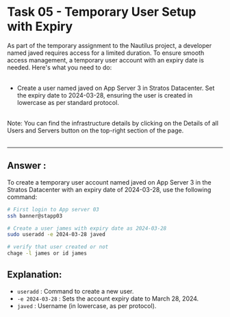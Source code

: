 # Task 05 - Temporary User Setup with Expiry

As part of the temporary assignment to the Nautilus project, a developer named javed requires access for a limited duration. To ensure smooth access management, a temporary user account with an expiry date is needed. Here's what you need to do:<br/><br/>

- Create a user named javed on App Server 3 in Stratos Datacenter. Set the expiry date to 2024-03-28, ensuring the user is created in lowercase as per standard protocol.<br/><br/>

Note: You can find the infrastructure details by clicking on the Details of all Users and Servers button on the top-right section of the page.<br/><br/>

---

## Answer : 

To create a temporary user account named javed on App Server 3 in the Stratos Datacenter with an expiry date of 2024-03-28, use the following command:

``` bash
# First login to App server 03
ssh banner@stapp03

# Create a user james with expiry date as 2024-03-28
sudo useradd -e 2024-03-28 javed

# verify that user created or not
chage -l james or id james

```

## Explanation:
- `useradd` : Command to create a new user.
- `-e 2024-03-28` : Sets the account expiry date to March 28, 2024.
- `javed` : Username (in lowercase, as per protocol).
